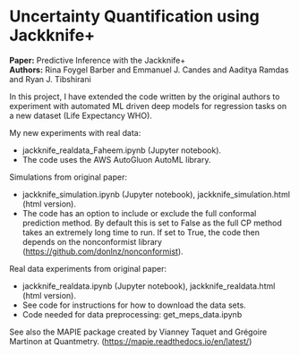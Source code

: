 # Uncertainty Quantification using Jackknife+

**Paper:** Predictive Inference with the Jackknife+  
**Authors:** Rina Foygel Barber and Emmanuel J. Candes and Aaditya Ramdas and Ryan J. Tibshirani

In this project, I have extended the code written by the original authors to experiment with automated ML driven deep models for regression tasks on a new dataset (Life Expectancy WHO). 

My new experiments with real data: 
* jackknife\_realdata_Faheem.ipynb (Jupyter notebook).
* The code uses the AWS AutoGluon AutoML library.

Simulations from original paper: 
* jackknife\_simulation.ipynb (Jupyter notebook), jackknife\_simulation.html (html version).
* The code has an option to include or exclude the full conformal prediction method. By default this is set to False as the full CP method takes an extremely long time to run. If set to True, the code then depends on the nonconformist library (https://github.com/donlnz/nonconformist).


Real data experiments from original paper: 
* jackknife\_realdata.ipynb (Jupyter notebook), jackknife\_realdata.html (html version).
* See code for instructions for how to download the data sets.
* Code needed for data preprocessing: get\_meps\_data.ipynb


See also the MAPIE package created by Vianney Taquet and Grégoire Martinon at Quantmetry. (https://mapie.readthedocs.io/en/latest/)
